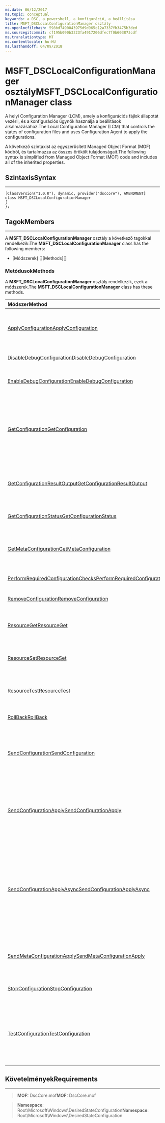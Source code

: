 ```yaml
---
ms.date: 06/12/2017
ms.topic: conceptual
keywords: a DSC, a powershell, a konfiguráció, a beállítása
title: MSFT_DSCLocalConfigurationManager osztály
ms.openlocfilehash: 598bd7490043975d9d965c12a7337fb3475b3ded
ms.sourcegitcommit: cf195b090b3223fa4917206dfec7f0b603873cdf
ms.translationtype: MT
ms.contentlocale: hu-HU
ms.lasthandoff: 04/09/2018
---
```

# <a name="msftdsclocalconfigurationmanager-class"></a><span data-ttu-id="8aad8-103">MSFT_DSCLocalConfigurationManager osztály</span><span class="sxs-lookup"><span data-stu-id="8aad8-103">MSFT_DSCLocalConfigurationManager class</span></span>

<span data-ttu-id="8aad8-104">A helyi Configuration Manager (LCM), amely a konfigurációs fájlok állapotát vezérli, és a konfigurációs ügynök használja a beállítások alkalmazásához.</span><span class="sxs-lookup"><span data-stu-id="8aad8-104">The Local Configuration Manager (LCM) that controls the states of configuration files and uses Configuration Agent to apply the configurations.</span></span>

<span data-ttu-id="8aad8-105">A következő szintaxist az egyszerűsített Managed Object Format (MOF) kódból, és tartalmazza az összes örökölt tulajdonságait.</span><span class="sxs-lookup"><span data-stu-id="8aad8-105">The following syntax is simplified from Managed Object Format (MOF) code and includes all of the inherited properties.</span></span>

## <a name="syntax"></a><span data-ttu-id="8aad8-106">Szintaxis</span><span class="sxs-lookup"><span data-stu-id="8aad8-106">Syntax</span></span>
------

``` syntax
[ClassVersion("1.0.0"), dynamic, provider("dsccore"), AMENDMENT]
class MSFT_DSCLocalConfigurationManager
{
};
```

## <a name="members"></a><span data-ttu-id="8aad8-107">Tagok</span><span class="sxs-lookup"><span data-stu-id="8aad8-107">Members</span></span>
-------

<span data-ttu-id="8aad8-108">A **MSFT_DSCLocalConfigurationManager** osztály a következő tagokkal rendelkezik:</span><span class="sxs-lookup"><span data-stu-id="8aad8-108">The **MSFT_DSCLocalConfigurationManager** class has the following members:</span></span>

-   <span data-ttu-id="8aad8-109">[Módszerek] []</span><span class="sxs-lookup"><span data-stu-id="8aad8-109">[Methods][]</span></span>

### <a name="methods"></a><span data-ttu-id="8aad8-110">Metódusok</span><span class="sxs-lookup"><span data-stu-id="8aad8-110">Methods</span></span>

<span data-ttu-id="8aad8-111">A **MSFT_DSCLocalConfigurationManager** osztály rendelkezik, ezek a módszerek.</span><span class="sxs-lookup"><span data-stu-id="8aad8-111">The **MSFT_DSCLocalConfigurationManager** class has these methods.</span></span>

|<span data-ttu-id="8aad8-112">Módszer</span><span class="sxs-lookup"><span data-stu-id="8aad8-112">Method</span></span> |<span data-ttu-id="8aad8-113">Leírás</span><span class="sxs-lookup"><span data-stu-id="8aad8-113">Description</span></span> |
|:--- |:---|
| [<span data-ttu-id="8aad8-114">ApplyConfiguration</span><span class="sxs-lookup"><span data-stu-id="8aad8-114">ApplyConfiguration</span></span>](msft-dsclocalconfigurationmanager-applyconfiguration.md)| <span data-ttu-id="8aad8-115">A konfigurációs ügynök használja a beállítások, amelyek függőben van.</span><span class="sxs-lookup"><span data-stu-id="8aad8-115">Uses the Configuration Agent to apply the configuration that is pending.</span></span>|
| [<span data-ttu-id="8aad8-116">DisableDebugConfiguration</span><span class="sxs-lookup"><span data-stu-id="8aad8-116">DisableDebugConfiguration</span></span>](msft-dsclocalconfigurationmanager-disabledebugconfiguration.md)| <span data-ttu-id="8aad8-117">Letiltja a DSC-erőforrás hibakeresés.</span><span class="sxs-lookup"><span data-stu-id="8aad8-117">Disables DSC resource debugging.</span></span>|
| [<span data-ttu-id="8aad8-118">EnableDebugConfiguration</span><span class="sxs-lookup"><span data-stu-id="8aad8-118">EnableDebugConfiguration</span></span>](msft-dsclocalconfigurationmanager-enabledebugconfiguration.md)| <span data-ttu-id="8aad8-119">A DSC-erőforrás hibakeresésének engedélyezése.</span><span class="sxs-lookup"><span data-stu-id="8aad8-119">Enables DSC resource debugging.</span></span>|
| [<span data-ttu-id="8aad8-120">GetConfiguration</span><span class="sxs-lookup"><span data-stu-id="8aad8-120">GetConfiguration</span></span>](msft-dsclocalconfigurationmanager-getconfiguration.md)| <span data-ttu-id="8aad8-121">A konfigurációs dokumentum küld a felügyelt csomóponthoz, és használja a **beolvasása** módszert a beállítások a konfigurációs ügynök.</span><span class="sxs-lookup"><span data-stu-id="8aad8-121">Sends the configuration document to the managed node and uses the **Get** method of the Configuration Agent to apply the configuration.</span></span>|
| [<span data-ttu-id="8aad8-122">GetConfigurationResultOutput</span><span class="sxs-lookup"><span data-stu-id="8aad8-122">GetConfigurationResultOutput</span></span>](msft-dsclocalconfigurationmanager-getconfigurationresultoutput.md)| <span data-ttu-id="8aad8-123">Egy adott feladat vonatkozó konfigurációs ügynök kimenetének beolvasása.</span><span class="sxs-lookup"><span data-stu-id="8aad8-123">Gets the Configuration Agent output relating to a specific job.</span></span>|
| [<span data-ttu-id="8aad8-124">GetConfigurationStatus</span><span class="sxs-lookup"><span data-stu-id="8aad8-124">GetConfigurationStatus</span></span>](msft-dsclocalconfigurationmanager-getconfigurationstatus.md)| <span data-ttu-id="8aad8-125">A konfigurációs állapotának előzménye beolvasása.</span><span class="sxs-lookup"><span data-stu-id="8aad8-125">Get the configuration status history.</span></span>|
| [<span data-ttu-id="8aad8-126">GetMetaConfiguration</span><span class="sxs-lookup"><span data-stu-id="8aad8-126">GetMetaConfiguration</span></span>](msft-dsclocalconfigurationmanager-getmetaconfiguration.md)| <span data-ttu-id="8aad8-127">Lekérdezi a megadott konfigurációs ügynök szabályozzák, hogy LCM beállításokat.</span><span class="sxs-lookup"><span data-stu-id="8aad8-127">Gets the LCM settings that are used to control Configuration Agent.</span></span>|
| [<span data-ttu-id="8aad8-128">PerformRequiredConfigurationChecks</span><span class="sxs-lookup"><span data-stu-id="8aad8-128">PerformRequiredConfigurationChecks</span></span>](msft-dsclocalconfigurationmanager-performrequiredconfigurationchecks.md)| <span data-ttu-id="8aad8-129">A konzisztencia-ellenőrzés indítása.</span><span class="sxs-lookup"><span data-stu-id="8aad8-129">Starts the consistency check.</span></span>|
| [<span data-ttu-id="8aad8-130">RemoveConfiguration</span><span class="sxs-lookup"><span data-stu-id="8aad8-130">RemoveConfiguration</span></span>](msft-dsclocalconfigurationmanager-removeconfiguration.md)| <span data-ttu-id="8aad8-131">Eltávolítja a konfigurációs fájlok.</span><span class="sxs-lookup"><span data-stu-id="8aad8-131">Removes the configuration files.</span></span>|
| [<span data-ttu-id="8aad8-132">ResourceGet</span><span class="sxs-lookup"><span data-stu-id="8aad8-132">ResourceGet</span></span>](msft-dsclocalconfigurationmanager-resourceget.md)| <span data-ttu-id="8aad8-133">Közvetlenül meghívja a **beolvasása** DSC erőforrás metódust.</span><span class="sxs-lookup"><span data-stu-id="8aad8-133">Directly calls the **Get** method of a DSC resource.</span></span>|
| [<span data-ttu-id="8aad8-134">ResourceSet</span><span class="sxs-lookup"><span data-stu-id="8aad8-134">ResourceSet</span></span>](msft-dsclocalconfigurationmanager-resourceset.md)| <span data-ttu-id="8aad8-135">Közvetlenül meghívja a **beállítása** DSC erőforrás metódust.</span><span class="sxs-lookup"><span data-stu-id="8aad8-135">Directly calls the **Set** method of a DSC resource.</span></span>|
| [<span data-ttu-id="8aad8-136">ResourceTest</span><span class="sxs-lookup"><span data-stu-id="8aad8-136">ResourceTest</span></span>](msft-dsclocalconfigurationmanager-resourcetest.md)| <span data-ttu-id="8aad8-137">Közvetlenül meghívja a **teszt** DSC erőforrás metódust.</span><span class="sxs-lookup"><span data-stu-id="8aad8-137">Directly calls the **Test** method of a DSC resource.</span></span>|
| [<span data-ttu-id="8aad8-138">RollBack</span><span class="sxs-lookup"><span data-stu-id="8aad8-138">RollBack</span></span>](msft-dsclocalconfigurationmanager-rollback.md)| <span data-ttu-id="8aad8-139">Vissza az előző konfigurációt összesíti.</span><span class="sxs-lookup"><span data-stu-id="8aad8-139">Rolls back to a previous configuration.</span></span>|
| [<span data-ttu-id="8aad8-140">SendConfiguration</span><span class="sxs-lookup"><span data-stu-id="8aad8-140">SendConfiguration</span></span>](msft-dsclocalconfigurationmanager-sendconfiguration.md)| <span data-ttu-id="8aad8-141">A konfigurációs dokumentum küld a felügyelt csomóponthoz, és menti a függőben lévő módosítása.</span><span class="sxs-lookup"><span data-stu-id="8aad8-141">Sends the configuration document to the managed node and saves it as a pending change.</span></span>|
| [<span data-ttu-id="8aad8-142">SendConfigurationApply</span><span class="sxs-lookup"><span data-stu-id="8aad8-142">SendConfigurationApply</span></span>](msft-dsclocalconfigurationmanager-sendconfigurationapply.md)| <span data-ttu-id="8aad8-143">A konfigurációs dokumentum küld a felügyelt csomóponthoz, és a konfigurációs ügynök segítségével a konfiguráció alkalmazásához.</span><span class="sxs-lookup"><span data-stu-id="8aad8-143">Sends the configuration document to the managed node and uses the Configuration Agent to apply the configuration.</span></span>|
| [<span data-ttu-id="8aad8-144">SendConfigurationApplyAsync</span><span class="sxs-lookup"><span data-stu-id="8aad8-144">SendConfigurationApplyAsync</span></span>](msft-dsclocalconfigurationmanager-sendconfigurationapplyasync.md)| <span data-ttu-id="8aad8-145">A konfigurációs dokumentum küldeni a felügyelt csomóponthoz, és indítsa el a beállítások a konfigurációs ügynök használatával.</span><span class="sxs-lookup"><span data-stu-id="8aad8-145">Send the configuration document to the managed node and start using the Configuration Agent to apply the configuration.</span></span> <span data-ttu-id="8aad8-146">Használható GetConfigurationResultOutput eredmény kimeneti beolvasásához.</span><span class="sxs-lookup"><span data-stu-id="8aad8-146">Use GetConfigurationResultOutput to retrieve result output.</span></span>|
| [<span data-ttu-id="8aad8-147">SendMetaConfigurationApply</span><span class="sxs-lookup"><span data-stu-id="8aad8-147">SendMetaConfigurationApply</span></span>](msft-dsclocalconfigurationmanager-sendmetaconfigurationapply.md)| <span data-ttu-id="8aad8-148">Beállítja a LCM beállítások konfigurációs ügynök használt.</span><span class="sxs-lookup"><span data-stu-id="8aad8-148">Sets the LCM settings that are used to control the Configuration Agent.</span></span>|
| [<span data-ttu-id="8aad8-149">StopConfiguration</span><span class="sxs-lookup"><span data-stu-id="8aad8-149">StopConfiguration</span></span>](msft-dsclocalconfigurationmanager-stopconfiguration.md)| <span data-ttu-id="8aad8-150">A folyamatban lévő konfigurációs leáll.</span><span class="sxs-lookup"><span data-stu-id="8aad8-150">Stops the configuration that is in progress.</span></span>|
| [<span data-ttu-id="8aad8-151">TestConfiguration</span><span class="sxs-lookup"><span data-stu-id="8aad8-151">TestConfiguration</span></span>](msft-dsclocalconfigurationmanager-testconfiguration.md)| <span data-ttu-id="8aad8-152">A konfigurációs dokumentum küld a felügyelt csomóponthoz, és a jelenlegi konfiguráció alapján a dokumentum ellenőrzi.</span><span class="sxs-lookup"><span data-stu-id="8aad8-152">Sends the configuration document to the managed node and verifies the current configuration against the document.</span></span>|





## <a name="requirements"></a><span data-ttu-id="8aad8-153">Követelmények</span><span class="sxs-lookup"><span data-stu-id="8aad8-153">Requirements</span></span>
------------
><span data-ttu-id="8aad8-154">**MOF:** DscCore.mof</span><span class="sxs-lookup"><span data-stu-id="8aad8-154">**MOF:** DscCore.mof</span></span>

><span data-ttu-id="8aad8-155">**Namespace**: Root\Microsoft\Windows\DesiredStateConfiguration</span><span class="sxs-lookup"><span data-stu-id="8aad8-155">**Namespace**: Root\Microsoft\Windows\DesiredStateConfiguration</span></span>